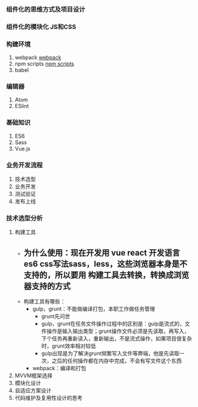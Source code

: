 ### 组件化的思维方式及项目设计
### 组件化的模块化 JS和CSS


### 构建环境
1. webpack [webpack](https://doc.webpack-china.org/)
2. npm scripts [npm scripts](http://www.ruanyifeng.com/blog/2016/10/npm_scripts.html)
3. babel 

### 编辑器
1. Atom
2. ESlint

### 基础知识
1. ES6
2. Sass
3. Vue.js


### 业务开发流程
1. 技术选型
2. 业务开发
3. 测试验证
4. 发布上线

### 技术选型分析
1. 构建工具
    - 为什么使用：现在开发用 vue react 开发语言es6 css写法sass，less，这些浏览器本身是不支持的，所以要用 构建工具去转换，转换成浏览器支持的方式
        - 
    - 构建工具有哪些：
        - gulp，grunt：不能做编译打包，本职工作做任务管理
            - grunt先问世
            - gulp，grunt在任务文件操作过程中的区别是：gulp是流式的，文件操作是输入输出类型；grunt操作文件必须是先读取，再写入，下个任务再重新读入，重新输出，不是流式操作，如果项目很复杂时，grunt效率相对较低
            - gulp出现是为了解决grunt频繁写入文件等弊端，他是先读取一次，之后的任何操作都在内存中完成，不会有写文件这个东西
        - webpack：编译和打包
2. MVVM框架选择
3. 模块化设计
4. 自适应方案设计
5. 代码维护及复用性设计的思考



